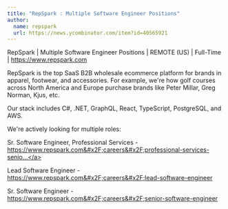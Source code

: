 ```yaml
---
title: "RepSpark : Multiple Software Engineer Positions"
author:
  name: repspark
  url: https://news.ycombinator.com/item?id=40565921
---
```

RepSpark | Multiple Software Engineer Positions | REMOTE (US) | Full-Time | <a href="https:&#x2F;&#x2F;www.repspark.com" rel="nofollow">https:&#x2F;&#x2F;www.repspark.com</a>

RepSpark is the top SaaS B2B wholesale ecommerce platform for brands in apparel, footwear, and accessories. For example, we&#x27;re how golf courses across North America and Europe purchase brands like Peter Millar, Greg Norman, Kjus, etc.

Our stack includes C#, .NET, GraphQL, React, TypeScript, PostgreSQL, and AWS.

We&#x27;re actively looking for multiple roles:

Sr. Software Engineer, Professional Services - <a href="https:&#x2F;&#x2F;www.repspark.com&#x2F;careers&#x2F;professional-services-senior-software-engineer" rel="nofollow">https:&#x2F;&#x2F;www.repspark.com&#x2F;careers&#x2F;professional-services-senio...</a>

Lead Software Engineer - <a href="https:&#x2F;&#x2F;www.repspark.com&#x2F;careers&#x2F;lead-software-engineer" rel="nofollow">https:&#x2F;&#x2F;www.repspark.com&#x2F;careers&#x2F;lead-software-engineer</a>

Sr. Software Engineer - <a href="https:&#x2F;&#x2F;www.repspark.com&#x2F;careers&#x2F;senior-software-engineer" rel="nofollow">https:&#x2F;&#x2F;www.repspark.com&#x2F;careers&#x2F;senior-software-engineer</a>
